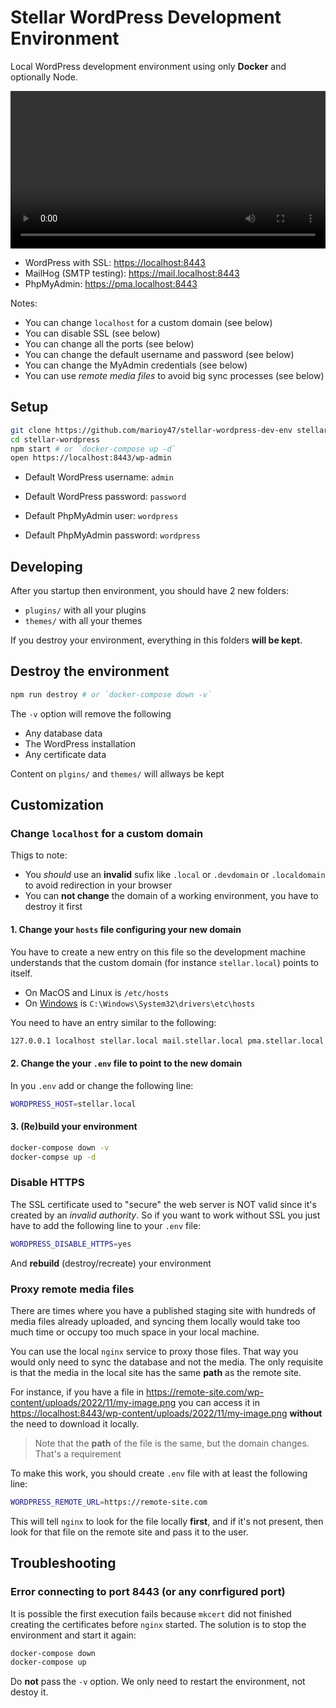 # Stellar WordPress Development Environment

Local WordPress development environment using only **Docker** and optionally Node.

<video src="https://user-images.githubusercontent.com/3419025/201969563-ee5f7073-6955-40c5-b766-95824b6be9a1.mp4" width="100%"></video>

- WordPress with SSL: <https://localhost:8443>
- MailHog (SMTP testing): <https://mail.localhost:8443>
- PhpMyAdmin: <https://pma.localhost:8443>

Notes:

- You can change `localhost` for a custom domain (see below)
- You can disable SSL (see below)
- You can change all the ports (see below)
- You can change the default username and password (see below)
- You can change the MyAdmin credentials (see below)
- You can use _remote media files_ to avoid big sync processes (see below)

## Setup

```bash
git clone https://github.com/marioy47/stellar-wordpress-dev-env stellar-wordpress
cd stellar-wordpress
npm start # or `docker-compose up -d`
open https://localhost:8443/wp-admin
```

- Default WordPress username: `admin`
- Default WordPress password: `password`

- Default PhpMyAdmin user: `wordpress`
- Default PhpMyAdmin password: `wordpress`

## Developing

After you startup then environment, you should have 2 new folders:

- `plugins/` with all your plugins
- `themes/` with all your themes

If you destroy your environment, everything in this folders **will be kept**.

## Destroy the environment

```bash
npm run destroy # or `docker-compose down -v`
```

The `-v` option will remove the following

- Any database data
- The WordPress installation
- Any certificate data

Content on `plgins/` and `themes/` will allways be kept

## Customization

### Change `localhost` for a custom domain

Thigs to note:

- You _should_ use an **invalid** sufix like `.local` or `.devdomain` or `.localdomain` to avoid redirection in your browser
- You can **not change** the domain of a working environment, you have to destroy it first

#### 1. Change your `hosts` file configuring your new domain

You have to create a new entry on this file so the development machine understands that the custom domain (for instance `stellar.local`) points to itself.

- On MacOS and Linux is `/etc/hosts`
- On [Windows](https://www.liquidweb.com/kb/edit-host-file-windows-10/) is `C:\Windows\System32\drivers\etc\hosts`

You need to have an entry similar to the following:

```bash
127.0.0.1 localhost stellar.local mail.stellar.local pma.stellar.local
```

#### 2. Change the your `.env` file to point to the new domain

In you `.env` add or change the following line:

```bash
WORDPRESS_HOST=stellar.local
```

#### 3. (Re)build your environment

```bash
docker-compose down -v
docker-compse up -d
```

### Disable HTTPS

The SSL certificate used to "secure" the web server is NOT valid since it's created by an _invalid authority_. So if you want to work without SSL you just have to add the following line to your `.env` file:

```bash
WORDPRESS_DISABLE_HTTPS=yes
```

And **rebuild** (destroy/recreate) your environment

### Proxy remote media files

There are times where you have a published staging site with hundreds of media files already uploaded, and syncing them locally would take too much time or occupy too much space in your local machine.

You can use the local `nginx` service to proxy those files. That way you would only need to sync the database and not the media. The only requisite is that the media in the local site has the same **path** as the remote site.

For instance, if you have a file in <https://remote-site.com/wp-content/uploads/2022/11/my-image.png> you can access it in <https://localhost:8443/wp-content/uploads/2022/11/my-image.png> **without** the need to download it locally.

> Note that the **path** of the file is the same, but the domain changes. That's a requirement

To make this work, you should create `.env` file with at least the following line:

```bash
WORDPRESS_REMOTE_URL=https://remote-site.com
```

This will tell `nginx` to look for the file locally **first**, and if it's not present, then look for that file on the remote site and pass it to the user.

## Troubleshooting

### Error connecting to port 8443 (or any conrfigured port)

It is possible the first execution fails because `mkcert` did not finished creating the certificates before `nginx` started. The solution is to stop the environment and start it again:

```bash
docker-compose down
docker-compose up
```

Do **not** pass the `-v` option. We only need to restart the environment, not destoy it.
